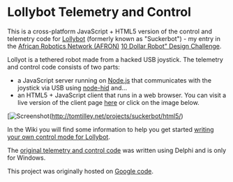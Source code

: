 Lollybot Telemetry and Control
==============================

This is a cross-platform JavaScript + HTML5 version of the control and telemetry code for [Lollybot](http://tomtilley.net/projects/lollybot) (formerly known as "Suckerbot") - my entry in the [African Robotics Network (AFRON)](http://www.robotics-africa.org/") [10 Dollar Robot" Design Challenge](http://www.robotics-africa.org/afron-design-challenges/10-dollar-robot-design-challenge.html). 

Lollyot is a tethered robot made from a hacked USB joystick.  The telemetry and control code consists of two parts:
 *   a JavaScript server running on [Node.js](http://nodejs.org/) that communicates with the joystick via USB using [node-hid](https://github.com/hanshuebner/node-hid) and... 
 *   an HTML5 + JavaScript client that runs in a web browser.  You can visit a live version of the client page [here](http://tomtilley.net/projects/suckerbot/html5) or click on the image below.

[![Screenshot](https://cloud.githubusercontent.com/assets/4344677/7550074/88494e12-f67d-11e4-9af8-ce391f643913.jpg])(http://tomtilley.net/projects/suckerbot/html5/) 

In the Wiki you will find some information to help you get started [writing your own control mode for Lollybot](https://code.google.com/p/lollybot/wiki/ControllingLollybot).

The [original telemetry and control code](https://github.com/Tominator2/suckerbot) was written using Delphi and is only for Windows.

This project was originally hosted on [Google code](https://code.google.com/p/lollybot/). 
